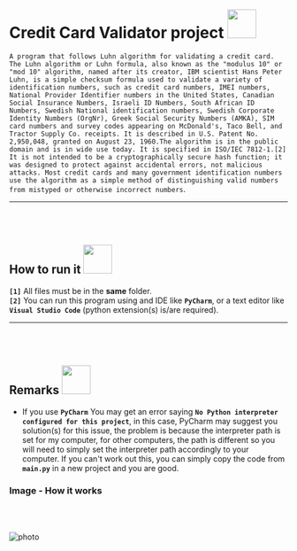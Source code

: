 # Credit Card Validator project <img height="52" width="52" src = "https://user-images.githubusercontent.com/92999481/166151471-8d41268a-ab6a-4c8d-affb-232abd3efd19.png">


```A program that follows Luhn algorithm for validating a credit card. The Luhn algorithm or Luhn formula, also known as the "modulus 10" or "mod 10" algorithm, named after its creator, IBM scientist Hans Peter Luhn, is a simple checksum formula used to validate a variety of identification numbers, such as credit card numbers, IMEI numbers, National Provider Identifier numbers in the United States, Canadian Social Insurance Numbers, Israeli ID Numbers, South African ID Numbers, Swedish National identification numbers, Swedish Corporate Identity Numbers (OrgNr), Greek Social Security Numbers (ΑΜΚΑ), SIM card numbers and survey codes appearing on McDonald's, Taco Bell, and Tractor Supply Co. receipts. It is described in U.S. Patent No. 2,950,048, granted on August 23, 1960.The algorithm is in the public domain and is in wide use today. It is specified in ISO/IEC 7812-1.[2] It is not intended to be a cryptographically secure hash function; it was designed to protect against accidental errors, not malicious attacks. Most credit cards and many government identification numbers use the algorithm as a simple method of distinguishing valid numbers from mistyped or otherwise incorrect numbers```.

<hr>
<br>
<br>

## How to run it <img height="52" width="52" src = "https://user-images.githubusercontent.com/92999481/166147080-e3baac9b-3d24-439d-aa7b-4eec7a59edc2.png">

**```[1]```** All files must be in the **same** folder. <br>
**```[2]```** You can run this program using and IDE like **```PyCharm```**, or a text editor like **```Visual Studio Code```** (python extension(s) is/are required).
<hr>
<br>
<br>

## Remarks <img height="52" width="52" src = "https://user-images.githubusercontent.com/92999481/166147080-e3baac9b-3d24-439d-aa7b-4eec7a59edc2.png">
- If you use **```PyCharm```** You may get an error saying **```No Python interpreter configured for this project```**, in this case, PyCharm may suggest you solution(s) for this issue, the problem is because the interpreter path is set for my computer, for other computers, the path is different so you will need to simply set the interpreter path accordingly to your computer. If you can't work out this, you can simply copy the code from **```main.py```** in a new project and you are good.

### Image - How it works
<br>
<br>

![photo](https://github.com/Emanuel181/KillerMemory/blob/f917fae7347b6a1482703020fd8d3062693e6837/Capture.PNG)
